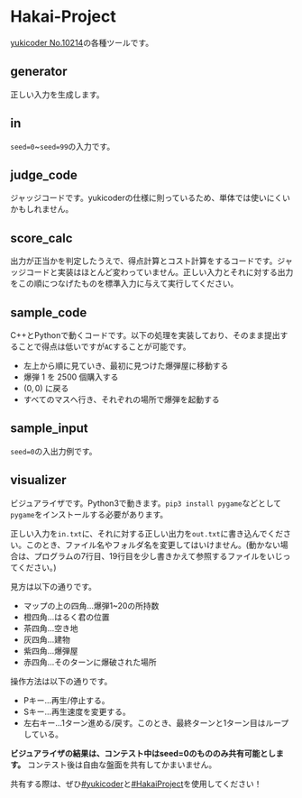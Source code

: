 # Hakai-Project
[yukicoder No.10214](https://yukicoder.me/problems/10214)の各種ツールです。

## generator
正しい入力を生成します。

## in
`seed=0`~`seed=99`の入力です。

## judge_code
ジャッジコードです。yukicoderの仕様に則っているため、単体では使いにくいかもしれません。

## score_calc
出力が正当かを判定したうえで、得点計算とコスト計算をするコードです。ジャッジコードと実装はほとんど変わっていません。正しい入力とそれに対する出力をこの順につなげたものを標準入力に与えて実行してください。

## sample_code
C++とPythonで動くコードです。以下の処理を実装しており、そのまま提出することで得点は低いですが`AC`することが可能です。
* 左上から順に見ていき、最初に見つけた爆弾屋に移動する
* 爆弾 $1$ を $2500$ 個購入する
* $(0,0)$ に戻る
* すべてのマスへ行き、それぞれの場所で爆弾を起動する

## sample_input
`seed=0`の入出力例です。

## visualizer
ビジュアライザです。Python3で動きます。`pip3 install pygame`などとして`pygame`をインストールする必要があります。

正しい入力を`in.txt`に、それに対する正しい出力を`out.txt`に書き込んでください。このとき、ファイル名やフォルダ名を変更してはいけません。(動かない場合は、プログラムの7行目、19行目を少し書きかえて参照するファイルをいじってください。)

見方は以下の通りです。
* マップの上の四角…爆弾1~20の所持数
* 橙四角…はるく君の位置
* 茶四角…空き地
* 灰四角…建物
* 紫四角…爆弾屋
* 赤四角…そのターンに爆破された場所

操作方法は以下の通りです。
* Pキー...再生/停止する。
* Sキー...再生速度を変更する。
* 左右キー...1ターン進める/戻す。このとき、最終ターンと1ターン目はループしている。

**ビジュアライザの結果は、コンテスト中はseed=0のもののみ共有可能とします。** コンテスト後は自由な盤面を共有してかまいません。

共有する際は、ぜひ[#yukicoder](https://twitter.com/search?q=%23yukicoder&src=typed_query)と[#HakaiProject](https://twitter.com/search?q=%23HakaiProject&src=typed_query&f=top)を使用してください！
